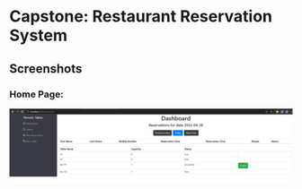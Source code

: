 # Capstone: Restaurant Reservation System

## Screenshots

### Home Page:

![Dashboard](screenshots\Dashboard.png)
